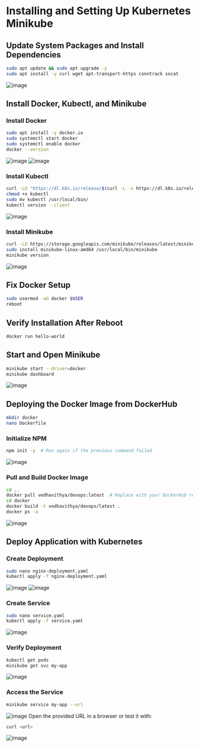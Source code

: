 # Installing and Setting Up Kubernetes Minikube

## Update System Packages and Install Dependencies
```sh
sudo apt update && sudo apt upgrade -y
sudo apt install -y curl wget apt-transport-https conntrack socat
```
![image](img1.png)

## Install Docker, Kubectl, and Minikube

### Install Docker
```sh
sudo apt install -y docker.io
sudo systemctl start docker
sudo systemctl enable docker
docker --version
```
![image](dock1.png)
![image](dock4.png)
### Install Kubectl
```sh
curl -LO "https://dl.k8s.io/release/$(curl -L -s https://dl.k8s.io/release/stable.txt)/bin/linux/amd64/kubectl"
chmod +x kubectl
sudo mv kubectl /usr/local/bin/
kubectl version --client
```
![image](img11.png)

### Install Minikube
```sh
curl -LO https://storage.googleapis.com/minikube/releases/latest/minikube-linux-amd64
sudo install minikube-linux-amd64 /usr/local/bin/minikube
minikube version
```
![image](img10.png)


## Fix Docker Setup
```sh
sudo usermod -aG docker $USER
reboot
```



## Verify Installation After Reboot
```sh
docker run hello-world
```

## Start and Open Minikube
```sh
minikube start --driver=docker
minikube dashboard
```
![image](img9.png)
## Deploying the Docker Image from DockerHub
```sh
mkdir docker
nano Dockerfile
```

### Initialize NPM
```sh
npm init -y  # Run again if the previous command failed
```
![image](img6.png)
### Pull and Build Docker Image
```sh
cd ..
docker pull vedhavithya/devops:latest  # Replace with your DockerHub repo
cd docker
docker build -t vedhavithya/devops/latest .
docker ps -a
```
![image](img8.png)
## Deploy Application with Kubernetes

### Create Deployment
```sh
sudo nano nginx-deployment.yaml
kubectl apply -f nginx-deployment.yaml
```
![image](img5.png)
![image](img6.png)
### Create Service
```sh
sudo nano service.yaml
kubectl apply -f service.yaml
```
![image](img7.png)
### Verify Deployment
```sh
kubectl get pods
minikube get svc my-app
```
![image](img4.png)
### Access the Service
```sh
minikube service my-app --url
```
![image](img3.png)
Open the provided URL in a browser or test it with:
```sh
curl <url>
```
![image](img2.png)
